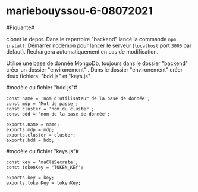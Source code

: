 # mariebouyssou-6-08072021

#Piquante#

cloner le depot.
Dans le repertoire "backend" lancé la commande `npm install`.
Démarrer nodemon pour lancer le serveur (`localhost` port `3000` par defaut). Rechargera automatiquement en cas de modification.

Utilisé une base de donnée MongoDb, toujours dans le dossier "backend" créer un dossier "environement" . Dans le dossier "environement" créer deux fichiers: "bdd.js" et "keys.js"

 #modèle du fichier "bdd.js"#

    const name = 'nom d'utilisateur de la base de donnée';
    const mdp = 'Mot de passe';
    const cluster = 'nom du cluster';
    const bdd = 'nom de la base de donnée';

    exports.name = name;
    exports.mdp = mdp;
    exports.cluster = cluster;
    exports.bdd = bdd; 

  #modèle du fichier "keys.js"#

    const key = 'maCléSecrete';
    const tokenKey = 'TOKEN_KEY';

    exports.key = key;
    exports.tokenKey = tokenKey;